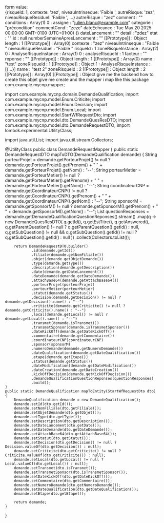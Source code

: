 form value:  
{risqueId: 1, contexte: 'zez', niveauIntrinseque: 'Faible  ', autreRisque: 'zez', niveauRisqueResiduel: 'Faible  ', …}
autreRisque
: 
"zez"
comment
: 
""
conditions
: 
Array(1)
0
: 
assigne
: 
"julien.blanc@example.com"
categorie
: 
"précondition"
commentCond
: 
"zeze"
dateEcheance
: 
Tue May 20 2025 00:00:00 GMT+0100 (UTC+01:00) {}
dateLancement
: 
""
detail
: 
"zdez"
etat
: 
""
id
: 
null
numberSemaineApresLancement
: 
""
[[Prototype]]
: 
Object
length
: 
1
[[Prototype]]
: 
Array(0)
contexte
: 
"zez"
niveauIntrinseque
: 
"Faible  "
niveauRisqueResiduel
: 
"Faible  "
risqueId
: 
1
zoneRisqueInstance
: 
Array(2)
0
: 
AnalyseRisqueInstance
: 
Array(1)
0
: 
analyseRisqueId
: 
1
facteur
: 
""
reponse
: 
""
[[Prototype]]
: 
Object
length
: 
1
[[Prototype]]
: 
Array(0)
name
: 
"test"
zoneRisqueId
: 
1
[[Prototype]]
: 
Object
1
: 
AnalyseRisqueInstance
: 
[{…}]
name
: 
"test 2"
zoneRisqueId
: 
2
[[Prototype]]
: 
Object
length
: 
2
[[Prototype]]
: 
Array(0)
[[Prototype]]
: 
Object
give me the backend how to create this objet give me create and the mapper i map like this
package com.example.mycnp.mapper;

import com.example.mycnp.domain.DemandeQualification;
import com.example.mycnp.model.Enum.Criticite;
import com.example.mycnp.model.Enum.Decision;
import com.example.mycnp.model.Enum.Local;
import com.example.mycnp.model.StartWfRequestDto;
import com.example.mycnp.model.dto.DemandeQuesResDTO;
import com.example.mycnp.model.dto.DemandeRequestDTO;
import lombok.experimental.UtilityClass;

import java.util.List;
import java.util.stream.Collectors;

@UtilityClass
public class DemandeRequestMapper {
    public static DemandeRequestDTO mapToDTO(DemandeQualification demande) {
        String porteurProjet = demande.getPorteurProjet() != null ? demande.getPorteurProjet().getPrenom() + " " + demande.getPorteurProjet().getNom() : "--";
        String porteurMetier = demande.getPorteurMetier() != null ? demande.getPorteurMetier().getPrenom() + " " + demande.getPorteurMetier().getNom() : "--";
        String coordinateurCNP = demande.getCoordinateurCNP() != null ? demande.getCoordinateurCNP().getPrenom() + " " + demande.getCoordinateurCNP().getNom() : "--";
        String sponsorM = demande.getSponsorM() != null ? demande.getSponsorM().getPrenom() + " " + demande.getSponsorM().getNom() : "--";
        List<DemandeQuesResDTO> questionResponses = demande.getDemandeQualificationQuestionReponses().stream()
                .map(q -> new DemandeQuesResDTO(
                        q.getId(),
                        q.getEstTitre(),
                        q.getAnswered(),
                        q.getParentQuestion() != null ? q.getParentQuestion().getId() : null,
                        q.getSubQuestion() != null && q.getSubQuestion().getId() != null
                                ? q.getSubQuestion().getId() : null
                ))
                .collect(Collectors.toList());


        return DemandeRequestDTO.builder()
                .id(demande.getId())
                .filiale(demande.getNomFiliale())
                .objet(demande.getObjetDemande())
                .type(demande.getType())
                .description(demande.getDescription())
                .date(demande.getDateLancement())
                .dateDemande(demande.getDateDemande())
                .attachBase64(demande.getAttachBase64())
                .porteurProjet(porteurProjet)
                .porteurMetier(porteurMetier)
                .statut(demande.getStatus())
                .decision(demande.getDecision() != null ? demande.getDecision().name() : "--")
                .criticite(demande.getCriticite() != null ? demande.getCriticite().name() : "--")
                .local(demande.getLocal() != null ? demande.getLocal().name() : "--")
                .transmet(demande.isTransmet())
                .transmetSponsor(demande.isTransmetSponsor())
                .dateKickOff(demande.getDateKickOff())
                .commentaire(demande.getCommentaire())
                .coordinateurCNP(coordinateurCNP)
                .sponsor(sponsorM)
                .numeroDemande(demande.getNumeroDemande())
                .dateQualification(demande.getDateQualification())
                .etape(demande.getEtape())
                .status(demande.getStatus())
                .dateModification(demande.getDateModification())
                .dateCreation(demande.getDateCreation())
                .kickOffDecision(demande.getKickOffDecision())
                .demandeQualificationQuestionReponses(questionResponses)
                .build();
    }
    public static DemandeQualification mapToEntity(StartWfRequestDto dto) {
        DemandeQualification demande = new DemandeQualification();
        demande.setId(dto.getId());
        demande.setNomFiliale(dto.getFiliale());
        demande.setObjetDemande(dto.getObjet());
        demande.setType(dto.getType());
        demande.setDescription(dto.getDescription());
        demande.setDateLancement(dto.getDate());
        demande.setDateDemande(dto.getDateDemande());
        demande.setAttachBase64(dto.getAttachBase64());
        demande.setStatut(dto.getStatut());
        demande.setDecision(dto.getDecision() != null ? Decision.valueOf(dto.getDecision()) : null);
        demande.setCriticite(dto.getCriticite() != null ? Criticite.valueOf(dto.getCriticite()) : null);
        demande.setLocal(dto.getLocal() != null ? Local.valueOf(dto.getLocal()) : null);
        demande.setTransmet(dto.isTransmet());
        demande.setTransmetSponsor(dto.isTransmetSponsor());
        demande.setDateKickOff(dto.getDateKickOff());
        demande.setCommentaire(dto.getCommentaire());
        demande.setNumeroDemande(dto.getNumeroDemande());
        demande.setDateQualification(dto.getDateQualification());
        demande.setEtape(dto.getEtape());

        return demande;
    }
}
